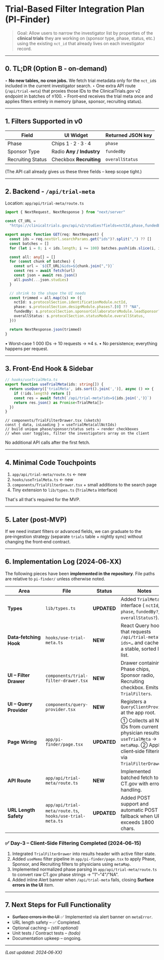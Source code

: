 # Trial‑Based Filter Integration Plan (PI‑Finder)

> Goal: Allow users to narrow the investigator list by properties of the **clinical trials** they are working on (sponsor type, phase, status, etc.) using the existing `nct_id` that already lives on each investigator record.

---

## 0. TL;DR (Option B ‑ on‑demand)

‣ **No new tables, no cron jobs.**  We fetch trial metadata only for the
   `nct_id`s included in the current investigator search.
‣ One extra API route (`/api/trial-meta`) that proxies those IDs to the
   ClinicalTrials.gov v2 endpoint in batches of ≤100.
‣ Front‑end receives the trial meta once and applies filters entirely in
   memory (phase, sponsor, recruiting status).

---

## 1. Filters Supported in v0

Field | UI Widget | Returned JSON key
----- | ---------- | -----------------
Phase | Chips 1 · 2 · 3 · 4 | `phase`
Sponsor Type | Radio **Any / Industry** | `fundedBy`
Recruiting Status | Checkbox **Recruiting** | `overallStatus`

(The API call already gives us these three fields – keep scope tight.)

---

## 2. Backend ‑ `/api/trial-meta`

Location: `app/api/trial-meta/route.ts`

```ts
import { NextRequest, NextResponse } from "next/server"

const CT_URL =
  "https://clinicaltrials.gov/api/v2/studies?fields=nctId,phase,fundedBy,overallStatus"

export async function GET(req: NextRequest) {
  const ids = req.nextUrl.searchParams.get("ids")?.split(",") ?? []
  const batches = []
  for (let i = 0; i < ids.length; i += 100) batches.push(ids.slice(i, i + 100))

  const all: any[] = []
  for (const chunk of batches) {
    const url = `${CT_URL}&ids=${chunk.join(",")}`
    const res = await fetch(url)
    const json = await res.json()
    all.push(...json.studies)
  }

  // shrink to the shape the UI needs
  const trimmed = all.map((s) => ({
    nctId: s.protocolSection.identificationModule.nctId,
    phase: s.protocolSection.designModule.phases?.[0] ?? "NA",
    fundedBy: s.protocolSection.sponsorCollaboratorsModule.leadSponsor?.class,
    overallStatus: s.protocolSection.statusModule.overallStatus,
  }))

  return NextResponse.json(trimmed)
}
```
• Worst‑case 1 000 IDs → 10 requests → ≈4 s.
• No persistence; everything happens per request.

---

## 3. Front‑End Hook & Sidebar

```ts
// hooks/useTrialMeta.ts
export function useTrialMeta(ids: string[]) {
  return useQuery(['trialMeta', ids.sort().join(',')], async () => {
    if (!ids.length) return []
    const res = await fetch(`/api/trial-meta?ids=${ids.join(',')}`)
    return res.json() as Promise<TrialMeta[]>
  })
}
```

```tsx
// components/TrialFilterDrawer.tsx (sketch)
const { data, isLoading } = useTrialMeta(allNctIds)
// build unique phase/sponsor/status sets → render checkboxes
// when user toggles, filter the investigators array on the client
```

No additional API calls after the first fetch.

---

## 4. Minimal Code Touchpoints

1. `app/api/trial-meta/route.ts` ← new
2. `hooks/useTrialMeta.ts` ← new
3. `components/TrialFilterDrawer.tsx` + small additions to the search page
4. Tiny extension to `lib/types.ts` (`TrialMeta` interface)

That's all that's required for the MVP.

---

## 5. Later (post‑MVP)

If we need instant filters or advanced fields, we can graduate to the
pre‑ingestion strategy (separate `trials` table + nightly sync) without
changing the front‑end contract.

---

## 6. Implementation Log (2024‑06‑XX)

The following pieces have been **implemented in the repository**.  File paths are relative to `pi-finder/` unless otherwise noted.

| Area | File | Status | Notes |
|------|------|--------|-------|
| **Types** | `lib/types.ts` | **UPDATED** | Added `TrialMeta` interface ( `nctId`, `phase`, `fundedBy?`, `overallStatus?`). |
| **Data‑fetching Hook** | `hooks/use-trial-meta.ts` | **NEW** | React Query hook that requests `/api/trial-meta?ids=…` and caches by a stable, sorted ID list. |
| **UI – Filter Drawer** | `components/trial-filter-drawer.tsx` | **NEW** | Drawer containing Phase chips, Sponsor radio, Recruiting checkbox. Emits `TrialFilters`. |
| **UI – Query Provider** | `components/query-provider.tsx` | **NEW** | Registers a `QueryClientProvider` at the app root. |
| **Page Wiring** | `app/pi-finder/page.tsx` | **UPDATED** | ① Collects all NCT IDs from current physician results → `useTrialMeta` → `metaMap`. ② Applies client‑side filtering via `TrialFilterDrawer`. |
| **API Route** | `app/api/trial-meta/route.ts` | **NEW** | Implemented batched fetch to CT.gov with error handling. |
| **URL Length Safety** | `app/api/trial-meta/route.ts`, `hooks/use-trial-meta.ts` | **UPDATED** | Added POST support and automatic POST fallback when URL exceeds 1800 chars. |

### ✅ Day‑3 – Client‑Side Filtering Completed (2024‑06‑15)

1. Integrated `TrialFilterDrawer` into results header with active filter state.
2. Added `useMemo` filter pipeline in `app/pi-finder/page.tsx` to apply Phase, Sponsor, and Recruiting filters to physicians using `metaMap`.
3. Implemented normalized phase parsing in `app/api/trial-meta/route.ts` to convert raw CT.gov phase strings → "1"–"4"/"NA".
4. Added inline Alert banner when `/api/trial-meta` fails, closing **Surface errors in the UI** item.

---

## 7. Next Steps for Full Functionality

- ~~Surface errors in the UI~~ ✅ Implemented via alert banner on `metaError`.
- URL length safety – ✅ Completed.
- Optional caching – *(still optional)*
- Unit tests / Contract tests – *(todo)*
- Documentation upkeep – ongoing.

---

_(Last updated: 2024‑06‑XX)_ 